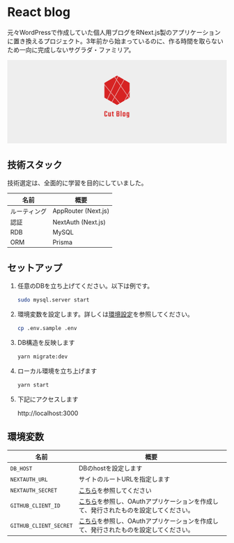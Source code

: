 # React blog
元々WordPressで作成していた個人用ブログをRNext.js製のアプリケーションに置き換えるプロジェクト。3年前から始まっているのに、作る時間を取らないため一向に完成しないサグラダ・ファミリア。

![logo](public/images/pr_logo.png)

## 技術スタック
技術選定は、全面的に学習を目的にしていました。

| 名前        | 概要                |
|------------|---------------------|
| ルーティング | AppRouter (Next.js) |
| 認証        | NextAuth (Next.js)  |
| RDB        | MySQL               |
| ORM        | Prisma              |

## セットアップ
1. 任意のDBを立ち上げてください。以下は例です。
    ```bash
    sudo mysql.server start
    ```
1. 環境変数を設定します。詳しくは[環境設定](#環境変数)を参照してください。
    ```bash
    cp .env.sample .env
    ```
1. DB構造を反映します
    ```bash
    yarn migrate:dev
    ```
1. ローカル環境を立ち上げます
    ```bash
    yarn start
    ```
1. 下記にアクセスします

    http://localhost:3000

## 環境変数
| 名前 | 概要 |
|-----|------|
| `DB_HOST`| DBのhostを設定します |
| `NEXTAUTH_URL`| サイトのルートURLを指定します |
| `NEXTAUTH_SECRET`| [こちら](https://next-auth.js.org/configuration/options#nextauth_secret)を参照してください |
| `GITHUB_CLIENT_ID`| [こちら](https://docs.github.com/ja/apps/oauth-apps/building-oauth-apps/creating-an-oauth-app)を参照し、OAuthアプリケーションを作成して、発行されたものを設定してください。|
| `GITHUB_CLIENT_SECRET`| [こちら](https://docs.github.com/ja/apps/oauth-apps/building-oauth-apps/creating-an-oauth-app)を参照し、OAuthアプリケーションを作成して、発行されたものを設定してください。 |
